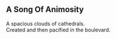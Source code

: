 A Song Of Animosity
-------------------
A spacious clouds of cathedrals.  
Created and then pacified in the boulevard.  
